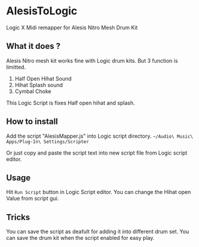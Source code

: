 # AlesisToLogic
Logic X Midi remapper for Alesis Nitro Mesh Drum Kit 


## What it does ?

Alesis Nitro mesh kit works fine with Logic drum kits. But 3 function is limitted.

1. Half Open Hihat Sound
2. Hihat Splash sound
3. Cymbal Choke

This Logic Script is fixes Half open hihat and splash.


## How to install

Add the script "AlesisMapper.js" into Logic script directory. `~/Audio\ Music\ Apps/Plug-In\ Settings/Scripter`

Or just copy and paste the script text into new script file from Logic script editor.


## Usage

Hit `Run Script` button in Logic Script editor.
You can change the Hihat open Value from script gui. 

## Tricks
 You can save the script as deafult for adding it into different drum set.
 You can save the drum kit when the script enabled for easy play. 


